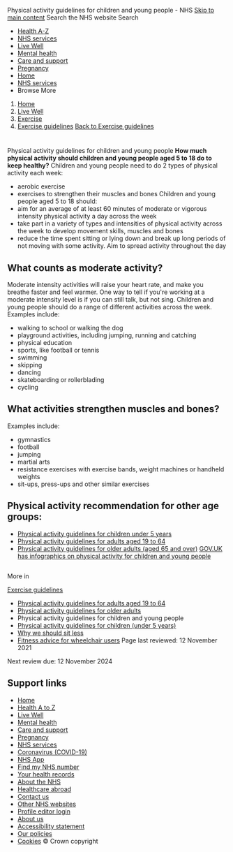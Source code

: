 
Physical activity guidelines for children and young people - NHS
[Skip to main content](#maincontent)
Search the NHS website
Search
* [Health A-Z](/conditions/)
* [NHS services](/nhs-services/)
* [Live Well](/live-well/)
* [Mental health](/mental-health/)
* [Care and support](/conditions/social-care-and-support-guide/)
* [Pregnancy](/pregnancy/)
* [Home](/)
* [NHS services](/nhs-services/)
* Browse
 More
1. [Home](/)
2. [Live Well](/live-well/)
3. [Exercise](/live-well/exercise/)
4. [Exercise guidelines](/live-well/exercise/exercise-guidelines/)
[Back to 
 Exercise guidelines](/live-well/exercise/exercise-guidelines/) 
# 
 
 Physical activity guidelines for children and young people
**How much physical activity should children and young people aged 5 to 18 do to keep healthy?**
Children and young people need to do 2 types of physical activity each week:
* aerobic exercise
* exercises to strengthen their muscles and bones
Children and young people aged 5 to 18 should:
* aim for an average of at least 60 minutes of moderate or vigorous intensity physical activity a day across the week
* take part in a variety of types and intensities of physical activity across the week to develop movement skills, muscles and bones
* reduce the time spent sitting or lying down and break up long periods of not moving with some activity. Aim to spread activity throughout the day
## What counts as moderate activity?
Moderate intensity activities will raise your heart rate, and make you breathe faster and feel warmer.
One way to tell if you're working at a moderate intensity level is if you can still talk, but not sing.
Children and young people should do a range of different activities across the week.
Examples include:
* walking to school or walking the dog
* playground activities, including jumping, running and catching
* physical education
* sports, like football or tennis
* swimming
* skipping
* dancing
* skateboarding or rollerblading
* cycling
## What activities strengthen muscles and bones?
Examples include:
* gymnastics
* football
* jumping
* martial arts
* resistance exercises with exercise bands, weight machines or handheld weights
* sit-ups, press-ups and other similar exercises
## Physical activity recommendation for other age groups:
* [Physical activity guidelines for children under 5 years](/live-well/exercise/exercise-guidelines/physical-activity-guidelines-children-under-five-years/)
* [Physical activity guidelines for adults aged 19 to 64](/live-well/exercise/exercise-guidelines/physical-activity-guidelines-for-adults-aged-19-to-64/)
* [Physical activity guidelines for older adults (aged 65 and over)](/live-well/exercise/exercise-guidelines/physical-activity-guidelines-older-adults/)
[GOV.UK has infographics on physical activity for children and young people](https://www.gov.uk/government/publications/physical-activity-guidelines-infographics)
## 
 More in
 
 [Exercise guidelines](/live-well/exercise/exercise-guidelines/)
* [Physical activity guidelines for adults aged 19 to 64](https://www.nhs.uk/live-well/exercise/exercise-guidelines/physical-activity-guidelines-for-adults-aged-19-to-64/)
* [Physical activity guidelines for older adults](https://www.nhs.uk/live-well/exercise/exercise-guidelines/physical-activity-guidelines-older-adults/)
* Physical activity guidelines for children and young people
* [Physical activity guidelines for children (under 5 years)](https://www.nhs.uk/live-well/exercise/exercise-guidelines/physical-activity-guidelines-children-under-five-years/)
* [Why we should sit less](https://www.nhs.uk/live-well/exercise/exercise-guidelines/why-sitting-too-much-is-bad-for-us/)
* [Fitness advice for wheelchair users](https://www.nhs.uk/live-well/exercise/exercise-guidelines/wheelchair-users-fitness-advice/)
 Page last reviewed: 12 November 2021
   
 Next review due: 12 November 2024
 
## Support links
* [Home](/)
* [Health A to Z](/conditions/)
* [Live Well](/live-well/)
* [Mental health](/mental-health/)
* [Care and support](/conditions/social-care-and-support-guide/)
* [Pregnancy](/pregnancy/)
* [NHS services](/nhs-services/)
* [Coronavirus (COVID-19)](/conditions/coronavirus-covid-19/)
* [NHS App](/nhs-app/)
* [Find my NHS number](/nhs-services/online-services/find-nhs-number/)
* [Your health records](/using-the-nhs/about-the-nhs/your-health-records/)
* [About the NHS](/using-the-nhs/about-the-nhs/)
* [Healthcare abroad](/using-the-nhs/healthcare-abroad/apply-for-a-free-uk-global-health-insurance-card-ghic/)
* [Contact us](/contact-us/)
* [Other NHS websites](/nhs-sites/)
* [Profile editor login](/our-policies/profile-editor-login/)
* [About us](/about-us/)
* [Accessibility statement](/accessibility-statement/)
* [Our policies](/our-policies/)
* [Cookies](/our-policies/cookies-policy/)
© Crown copyright
